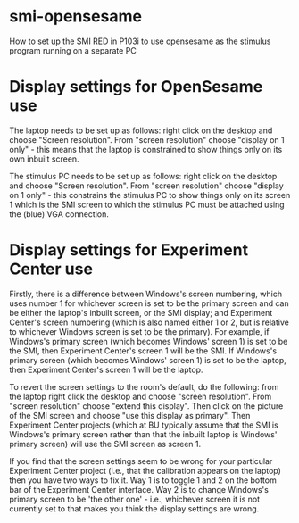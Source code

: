 # smi-opensesame
How to set up the SMI RED in P103i to use opensesame as the stimulus program running on a separate PC

# Display settings for OpenSesame use
The laptop needs to be set up as follows: right click on the desktop and choose "Screen resolution". From "screen resolution" choose "display on 1 only" - this means that the laptop is constrained to show things only on its own inbuilt screen.

The stimulus PC needs to be set up as follows: right click on the desktop and choose "Screen resolution". From "screen resolution" choose "display on 1 only" - this constrains the stimulus PC to show things only on its screen 1 which is the SMI  screen to which the stimulus PC must be attached using the (blue) VGA connection.

# Display settings for Experiment Center use
Firstly, there is a difference between Windows's screen numbering, which uses number 1 for whichever screen is set to be the primary screen and can be either the laptop's inbuilt screen, or the SMI display; and Experiment Center's screen numbering (which is also named either 1 or 2, but is relative to whichever Windows screen is set to be the primary). For example, if Windows's primary screen (which becomes Windows' screen 1) is set to be the SMI, then Experiment Center's screen 1 will be the SMI. If Windows's primary screen (which becomes Windows' screen 1) is set to be the laptop, then Experiment Center's screen 1 will be the laptop.

To revert the screen settings to the room's default, do the following: from the laptop right click the desktop and choose "screen resolution". From "screen resolution" choose "extend this display". Then click on the picture of the SMI screen and choose "use this display as primary". Then Experiment Center projects (which at BU typically assume that the SMI is Windows's primary screen rather than that the inbuilt laptop is Windows' primary screen) will use the SMI screen as screen 1.

If you find that the screen settings seem to be wrong for your particular Experiment Center project (i.e., that the calibration appears on the laptop) then you have two ways to fix it. Way 1 is to toggle 1 and 2 on the bottom bar of the Experiment Center interface. Way 2 is to change Windows's primary screen to be 'the other one' - i.e., whichever screen it is not currently set to that makes you think the display settings are wrong.
